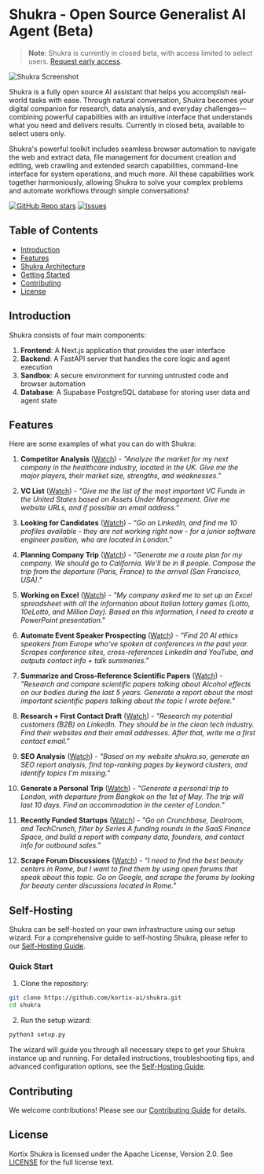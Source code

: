 # Shukra - Open Source Generalist AI Agent (Beta)

> **Note**: Shukra is currently in closed beta, with access limited to select users. [Request early access](https://shukra.so).

![Shukra Screenshot](frontend/public/banner.png)

Shukra is a fully open source AI assistant that helps you accomplish real-world tasks with ease. Through natural conversation, Shukra becomes your digital companion for research, data analysis, and everyday challenges—combining powerful capabilities with an intuitive interface that understands what you need and delivers results. Currently in closed beta, available to select users only.

Shukra's powerful toolkit includes seamless browser automation to navigate the web and extract data, file management for document creation and editing, web crawling and extended search capabilities, command-line interface for system operations, and much more. All these capabilities work together harmoniously, allowing Shukra to solve your complex problems and automate workflows through simple conversations!

[![GitHub Repo stars](https://img.shields.io/github/stars/kortix-ai/shukra)](https://github.com/kortix-ai/shukra)
[![Issues](https://img.shields.io/github/issues/kortix-ai/shukra)](https://github.com/kortix-ai/shukra/labels/bug)

## Table of Contents

- [Introduction](#introduction)
- [Features](#features)
- [Shukra Architecture](#project-architecture)
- [Getting Started](#getting-started)
- [Contributing](#contributing)
- [License](#license)

## Introduction

Shukra consists of four main components:

1. **Frontend**: A Next.js application that provides the user interface
2. **Backend**: A FastAPI server that handles the core logic and agent execution
3. **Sandbox**: A secure environment for running untrusted code and browser automation
4. **Database**: A Supabase PostgreSQL database for storing user data and agent state

## Features

Here are some examples of what you can do with Shukra:

1. **Competitor Analysis** ([Watch](https://www.shukra.so/share/5ee791ac-e19c-4986-a61c-6d0659d0e5bc)) - _"Analyze the market for my next company in the healthcare industry, located in the UK. Give me the major players, their market size, strengths, and weaknesses."_

2. **VC List** ([Watch](https://www.shukra.so/share/804d20a3-cf1c-4adb-83bb-0e77cc6adeac)) - _"Give me the list of the most important VC Funds in the United States based on Assets Under Management. Give me website URLs, and if possible an email address."_

3. **Looking for Candidates** ([Watch](https://www.shukra.so/share/3ae581b0-2db8-4c63-b324-3b8d29762e74)) - _"Go on LinkedIn, and find me 10 profiles available - they are not working right now - for a junior software engineer position, who are located in London."_

4. **Planning Company Trip** ([Watch](https://www.shukra.so/share/725e64a0-f1e2-4bb6-8a1f-703c2833fd72)) - _"Generate me a route plan for my company. We should go to California. We'll be in 8 people. Compose the trip from the departure (Paris, France) to the arrival (San Francisco, USA)."_

5. **Working on Excel** ([Watch](https://www.shukra.so/share/128f23a4-51cd-42a6-97a0-0b458b32010e)) - _"My company asked me to set up an Excel spreadsheet with all the information about Italian lottery games (Lotto, 10eLotto, and Million Day). Based on this information, I need to create a PowerPoint presentation."_

6. **Automate Event Speaker Prospecting** ([Watch](https://www.shukra.so/share/7a7592ea-ed44-4c69-bcb5-5f9bb88c188c)) - _"Find 20 AI ethics speakers from Europe who've spoken at conferences in the past year. Scrapes conference sites, cross-references LinkedIn and YouTube, and outputs contact info + talk summaries."_

7. **Summarize and Cross-Reference Scientific Papers** ([Watch](https://www.shukra.so/share/c2081b3c-786e-4e7c-9bf4-46e9b23bb662)) - _"Research and compare scientific papers talking about Alcohol effects on our bodies during the last 5 years. Generate a report about the most important scientific papers talking about the topic I wrote before."_

8. **Research + First Contact Draft** ([Watch](https://www.shukra.so/share/6b6296a6-8683-49e5-9ad0-a32952d12c44)) - _"Research my potential customers (B2B) on LinkedIn. They should be in the clean tech industry. Find their websites and their email addresses. After that, write me a first contact email."_

9. **SEO Analysis** ([Watch](https://www.shukra.so/share/43491cb0-cd6c-45f0-880c-66ddc8c4b842)) - _"Based on my website shukra.so, generate an SEO report analysis, find top-ranking pages by keyword clusters, and identify topics I'm missing."_

10. **Generate a Personal Trip** ([Watch](https://www.shukra.so/share/37b31907-8349-4f63-b0e5-27ca597ed02a)) - _"Generate a personal trip to London, with departure from Bangkok on the 1st of May. The trip will last 10 days. Find an accommodation in the center of London."_

11. **Recently Funded Startups** ([Watch](https://www.shukra.so/share/8b2a897e-985a-4d5e-867b-15239274f764)) - _"Go on Crunchbase, Dealroom, and TechCrunch, filter by Series A funding rounds in the SaaS Finance Space, and build a report with company data, founders, and contact info for outbound sales."_

12. **Scrape Forum Discussions** ([Watch](https://www.shukra.so/share/7d7a5d93-a20d-48b0-82cc-e9a876e9fd04)) - _"I need to find the best beauty centers in Rome, but I want to find them by using open forums that speak about this topic. Go on Google, and scrape the forums by looking for beauty center discussions located in Rome."_

## Self-Hosting

Shukra can be self-hosted on your own infrastructure using our setup wizard. For a comprehensive guide to self-hosting Shukra, please refer to our [Self-Hosting Guide](./docs/SELF-HOSTING.md).

### Quick Start

1. Clone the repository:

```bash
git clone https://github.com/kortix-ai/shukra.git
cd shukra
```

2. Run the setup wizard:

```bash
python3 setup.py
```

The wizard will guide you through all necessary steps to get your Shukra instance up and running. For detailed instructions, troubleshooting tips, and advanced configuration options, see the [Self-Hosting Guide](./docs/SELF-HOSTING.md).

## Contributing

We welcome contributions! Please see our [Contributing Guide](./CONTRIBUTING.md) for details.

## License

Kortix Shukra is licensed under the Apache License, Version 2.0. See [LICENSE](./LICENSE) for the full license text.
